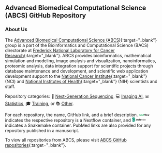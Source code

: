## Advanced Biomedical Computational Science (ABCS) GitHub Repository

### About Us

The [Advanced Biomedical Computational Science (ABCS)](https://frederick.cancer.gov/research/bioinformatics-and-computational-science/advanced-biomedical-computational-science){:target="_blank"} group is a part of the Bioinformatics and Computational Science (BACS) directorate at [Frederick National Laboratory for Cancer Research](https://frederick.cancer.gov/){:target="_blank"}. ABCS provides bioinformatics, mathematical simulation and modeling, image analysis and visualization, nanoinformatics, proteomic analysis, data integration support for scientific projects through database maintenance and development, and scientific web application development support to the [National Cancer Institute](https://www.cancer.gov){:target="_blank"} (NCI) and [National Institutes of Health](https://www.nih.gov){:target="_blank"} (NIH) scientists and staff.

Repository categories: 🧬 [Next-Generation Sequencing](ngs-dir/ngs.md), 💻 [Imaging AI](imaging-ai.md), 📊 [Statistics](statistics.md), 🎓 [Training](training.md), or 📚 [Other](other.md). 

For each repository, the name, GitHub link, and a brief description. <img src="images/nextflow.jpg" width="35" height="10" /> indicates the respective repository is a Nextflow container, and <img src="images/snakemake.jpg" width="45" height="15" /> indicates a Snakemake container. PubMed links are also provided for any repository published in a manuscript.

To view all repositories from ABCS, please visit [ABCS GitHub repositories](https://github.com/abcsFrederick){:target="_blank"}.  

